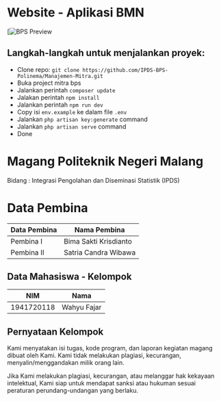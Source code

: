 # Website - Aplikasi BMN

[![BPS Preview](https://cdn.antaranews.com/cache/730x487/2020/01/02/IMG_5862.jpg)

## Langkah-langkah untuk menjalankan proyek:

-   Clone repo: `git clone https://github.com/IPDS-BPS-Polinema/Manajemen-Mitra.git`
-   Buka project mitra bps
-   Jalankan perintah `composer update` 
-   Jalakan perintah `npm install`
-   Jalankan perintah `npm run dev`
-   Copy isi `env.example` ke dalam file `.env`
-   Jalankan `php artisan key:generate` command
-   Jalankan `php artisan serve` command
-   Done

# Magang Politeknik Negeri Malang
Bidang :  Integrasi Pengolahan dan Diseminasi Statistik (IPDS)

# Data Pembina

| Data Pembina | Nama Pembina |
|--|--|
| Pembina I | Bima Sakti Krisdianto |
| Pembina II | Satria Candra Wibawa |

## Data Mahasiswa - Kelompok 

| NIM | Nama |
|--|--|
| 1941720118 | Wahyu Fajar |

## Pernyataan Kelompok
Kami menyatakan isi tugas, kode program, dan laporan kegiatan magang dibuat oleh Kami. Kami tidak melakukan plagiasi, kecurangan, menyalin/menggandakan milik orang lain.

Jika Kami melakukan plagiasi, kecurangan, atau melanggar hak kekayaan intelektual, Kami siap untuk mendapat sanksi atau hukuman sesuai peraturan perundang-undangan yang berlaku.
